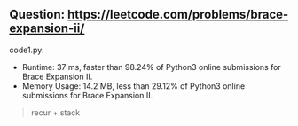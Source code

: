 ## Question: https://leetcode.com/problems/brace-expansion-ii/

code1.py:
* Runtime: 37 ms, faster than 98.24% of Python3 online submissions for Brace Expansion II.
* Memory Usage: 14.2 MB, less than 29.12% of Python3 online submissions for Brace Expansion II.
> recur + stack